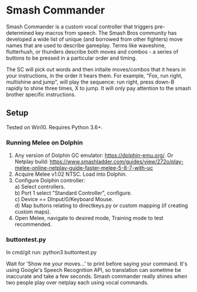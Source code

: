 # Smash Commander 
Smash Commander is a custom vocal controller that triggers pre-determined key macros from speech. The Smash Bros community has developed a wide list of unique (and borrowed from other fighters) move names that are used to describe gameplay. Terms like waveshine, flutterhush, or thunders describe both moves and combos - a series of buttons to be pressed in a particular order and timing. 

The SC will pick out words and then initaite moves/combos that it hears in your instructions, in the order it hears them. For example, "Fox, run right, multishine and jump", will play the sequence: run right, press down-B rapidly to shine three times, X to jump. It will only pay attention to the smash brother specific instructions. 

## Setup

Tested on Win10. Requires Python 3.6+. 

### Running Melee on Dolphin
1. Any version of Dolphin GC emulator: https://dolphin-emu.org/. Or Netplay build: https://www.smashladder.com/guides/view/272o/play-melee-online-netplay-guide-faster-melee-5-8-7-with-uc
2. Acquire Melee v1.02 NTSC. Load into Dolphin.
3. Configure Dolphin controller:  
  a) Select controllers.  
  b) Port 1 select "Standard Controller", configure.  
  c) Device == DInput/0/Keyboard Mouse.  
  d) Map buttons relating to directkeys.py or custom mapping (if creating custom maps).  
4. Open Melee, navigate to desired mode, Training mode to test recommended.

### buttontest.py
In cmd/git run: python3 buttontest.py

Wait for 'Show me your moves...' to print before saying your command. It's using Google's Speech Recognition API, so translation can sometime be inaccurate and take a few seconds. Smash commander really shines when two people play over netplay each using vocal commands. 
